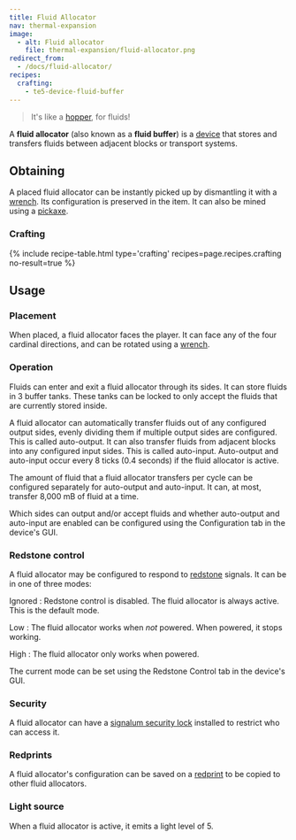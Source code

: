 ```yaml
---
title: Fluid Allocator
nav: thermal-expansion
image:
  - alt: Fluid allocator
    file: thermal-expansion/fluid-allocator.png
redirect_from:
  - /docs/fluid-allocator/
recipes:
  crafting:
    - te5-device-fluid-buffer
---
```


> It's like a [hopper](https://minecraft.gamepedia.com/Hopper), for fluids!


A **fluid allocator** (also known as a **fluid buffer**) is a
[device](/docs/thermal-expansion/devices/) that stores and transfers fluids between adjacent
blocks or transport systems.


Obtaining
---------

A placed fluid allocator can be instantly picked up by dismantling it with a
[wrench](/docs/wrenches/). Its configuration is preserved in the item. It can
also be mined using a [pickaxe](https://minecraft.gamepedia.com/Pickaxe).

### Crafting
{% include recipe-table.html type='crafting' recipes=page.recipes.crafting no-result=true %}


Usage
-----

### Placement
When placed, a fluid allocator faces the player. It can face any of the four
cardinal directions, and can be rotated using a [wrench](/docs/wrenches/).

### Operation
Fluids can enter and exit a fluid allocator through its sides. It can store
fluids in 3 buffer tanks. These tanks can be locked to only accept the fluids
that are currently stored inside.

A fluid allocator can automatically transfer fluids out of any configured output
sides, evenly dividing them if multiple output sides are configured. This is
called auto-output. It can also transfer fluids from adjacent blocks into any
configured input sides. This is called auto-input. Auto-output and auto-input
occur every 8 ticks (0.4 seconds) if the fluid allocator is active.

The amount of fluid that a fluid allocator transfers per cycle can be configured
separately for auto-output and auto-input. It can, at most, transfer 8,000 mB of
fluid at a time.

Which sides can output and/or accept fluids and whether auto-output and
auto-input are enabled can be configured using the Configuration tab in the
device's GUI.

### Redstone control
A fluid allocator may be configured to respond to
[redstone](https://minecraft.gamepedia.com/Redstone) signals. It can be in one
of three modes:

Ignored
: Redstone control is disabled. The fluid allocator is always active. This is
the default mode.

Low
: The fluid allocator works when *not* powered. When powered, it stops working.

High
: The fluid allocator only works when powered.

The current mode can be set using the Redstone Control tab in the device's GUI.

### Security
A fluid allocator can have a [signalum security
lock](/docs/thermal-foundation-2/signalum-security-lock/) installed to restrict who can access it.

### Redprints
A fluid allocator's configuration can be saved on a [redprint](/docs/thermal-foundation-2/redprint/)
to be copied to other fluid allocators.

### Light source
When a fluid allocator is active, it emits a light level of 5.
